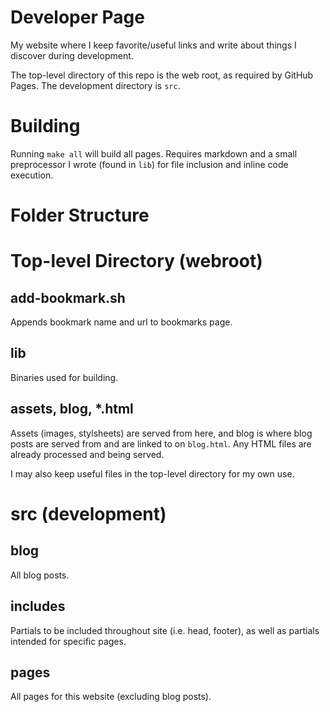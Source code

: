 # Developer Page
My website where I keep favorite/useful links and write about things I discover during development.

The top-level directory of this repo is the web root, as required by GitHub Pages. The development directory is `src`.

# Building
Running `make all` will build all pages. Requires markdown and a small preprocessor I wrote (found in `lib`) for file inclusion and inline code execution.

# Folder Structure

# Top-level Directory (webroot)

## add-bookmark.sh
Appends bookmark name and url to bookmarks page.

## lib
Binaries used for building.

## assets, blog, \*.html
Assets (images, stylsheets) are served from here, and blog is where blog posts are served from and are linked to on `blog.html`. Any HTML files are already processed and being served.

I may also keep useful files in the top-level directory for my own use.

# src (development)

## blog
All blog posts.

## includes
Partials to be included throughout site (i.e. head, footer), as well as partials intended for specific pages.

## pages
All pages for this website (excluding blog posts).
